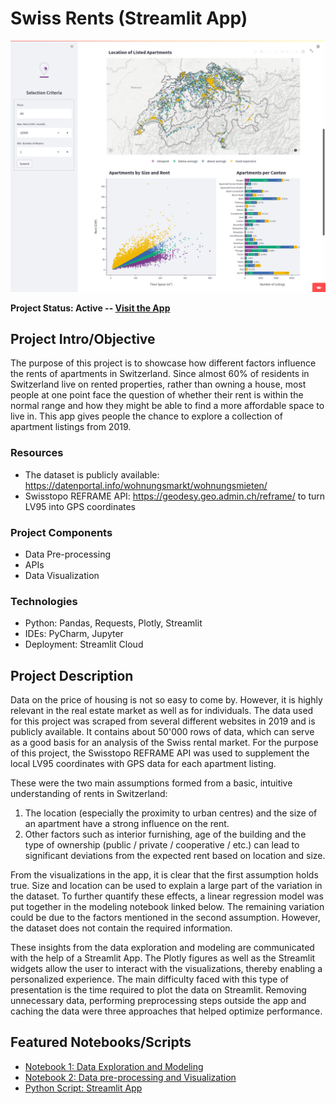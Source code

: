 # Swiss Rents (Streamlit App)


![Screenshot of the app showing a map of Switerland with the location of listed apartments](reports/img/220213_screenshot.png)

<b>Project Status: Active -- [Visit the App](https://share.streamlit.io/alessine/swiss_rents)</b>

## Project Intro/Objective
The purpose of this project is to showcase how different factors influence the rents of apartments in Switzerland. Since almost 60% of residents in Switzerland live on rented properties, rather than owning a house, most people at one point face the question of whether their rent is within the normal range and how they might be able to find a more affordable space to live in. This app gives people the chance to explore a collection of apartment listings from 2019.

### Resources
* The dataset is publicly available: https://datenportal.info/wohnungsmarkt/wohnungsmieten/
* Swisstopo REFRAME API: https://geodesy.geo.admin.ch/reframe/ to turn LV95 into GPS coordinates

### Project Components
* Data Pre-processing
* APIs
* Data Visualization

### Technologies
* Python: Pandas, Requests, Plotly, Streamlit
* IDEs: PyCharm, Jupyter
* Deployment: Streamlit Cloud

## Project Description
Data on the price of housing is not so easy to come by. However, it is highly relevant in the real estate market as well as for individuals. The data used for this project was scraped from several different websites in 2019 and is publicly available. It contains about 50'000 rows of data, which can serve as a good basis for an analysis of the Swiss rental market. For the purpose of this project, the Swisstopo REFRAME API was used to supplement the local LV95 coordinates with GPS data for each apartment listing.

These were the two main assumptions formed from a basic, intuitive understanding of rents in Switzerland: 
<ol>
<li> The location (especially the proximity to urban centres) and the size of an apartment have a strong influence on the rent.</li>
<li> Other factors such as interior furnishing, age of the building and the type of ownership (public / private / cooperative / etc.) can lead to significant deviations from the expected rent based on location and size.</li>
</ol>

From the visualizations in the app, it is clear that the first assumption holds true. Size and location can be used to explain a large part of the variation in the dataset. To further quantify these effects, a linear regression model was put together in the modeling notebook linked below. The remaining variation could be due to the factors mentioned in the second assumption. However, the dataset does not contain the required information.

These insights from the data exploration and modeling are communicated with the help of a Streamlit App. The Plotly figures as well as the Streamlit widgets allow the user to interact with the visualizations, thereby enabling a personalized experience. The main difficulty faced with this type of presentation is the time required to plot the data on Streamlit. Removing unnecessary data, performing preprocessing steps outside the app and caching the data were three approaches that helped optimize performance.

## Featured Notebooks/Scripts
* [Notebook 1: Data Exploration and Modeling](https://github.com/Alessine/swiss_rents/blob/master/notebooks/nb1_220131_basic_eda_modelling.ipynb )
* [Notebook 2: Data pre-processing and Visualization](https://github.com/Alessine/swiss_rents/blob/master/notebooks/nb2_220202_advanced_viz.ipynb)
* [Python Script: Streamlit App](https://github.com/Alessine/swiss_rents/blob/master/streamlit_app.py)
